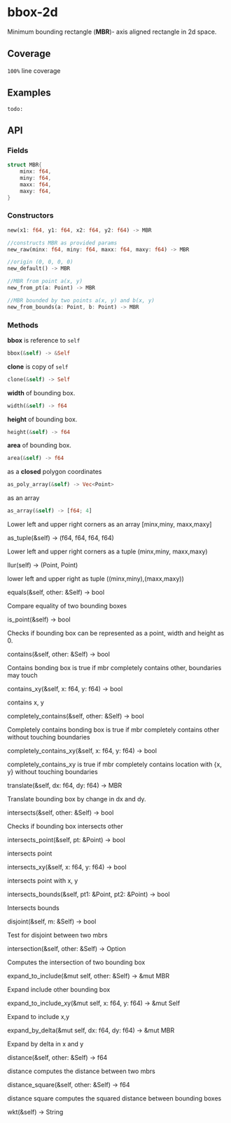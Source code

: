 # bbox-2d
Minimum bounding rectangle (**MBR**)- axis aligned rectangle in 2d space.

## Coverage
`100%` line coverage

## Examples 
`todo:`

## API
### Fields
```rust
struct MBR{
    minx: f64,
    miny: f64,
    maxx: f64,
    maxy: f64,
}
```
### Constructors 
```rust 
new(x1: f64, y1: f64, x2: f64, y2: f64) -> MBR
```
```rust
//constructs MBR as provided params  
new_raw(minx: f64, miny: f64, maxx: f64, maxy: f64) -> MBR
```
```rust
//origin (0, 0, 0, 0)
new_default() -> MBR
```

```rust
//MBR from point a(x, y)
new_from_pt(a: Point) -> MBR
```

```rust
//MBR bounded by two points a(x, y) and b(x, y)
new_from_bounds(a: Point, b: Point) -> MBR
```

### Methods
**bbox** is reference to `self`
```rust
bbox(&self) -> &Self
```
**clone** is copy of `self`
```rust
clone(&self) -> Self
```
**width** of bounding box.
```rust
width(&self) -> f64

```
**height** of bounding box.
```rust
height(&self) -> f64
```

**area** of bounding box.
```rust
area(&self) -> f64
```

as a **closed** polygon coordinates
```rust
as_poly_array(&self) -> Vec<Point>
```
as an array 
```rust
as_array(&self) -> [f64; 4]
```

Lower left and upper right corners as an array [minx,miny, maxx,maxy]

as_tuple(&self) -> (f64, f64, f64, f64)

Lower left and upper right corners as a tuple (minx,miny, maxx,maxy)

llur(self) -> (Point, Point)

lower left and upper right as tuple ((minx,miny),(maxx,maxy))

equals(&self, other: &Self) -> bool

Compare equality of two bounding boxes

is_point(&self) -> bool

Checks if bounding box can be represented as a point, width and height as 0.

contains(&self, other: &Self) -> bool

Contains bonding box is true if mbr completely contains other, boundaries may touch

contains_xy(&self, x: f64, y: f64) -> bool

contains x, y

completely_contains(&self, other: &Self) -> bool

Completely contains bonding box is true if mbr completely contains other without touching boundaries

completely_contains_xy(&self, x: f64, y: f64) -> bool

completely_contains_xy is true if mbr completely contains location with {x, y} without touching boundaries

translate(&self, dx: f64, dy: f64) -> MBR

Translate bounding box by change in dx and dy.

intersects(&self, other: &Self) -> bool

Checks if bounding box intersects other

intersects_point(&self, pt: &Point) -> bool

intersects point

intersects_xy(&self, x: f64, y: f64) -> bool

intersects point with x, y

intersects_bounds(&self, pt1: &Point, pt2: &Point) -> bool

Intersects bounds

disjoint(&self, m: &Self) -> bool

Test for disjoint between two mbrs

intersection(&self, other: &Self) -> Option<MBR>

Computes the intersection of two bounding box

expand_to_include(&mut self, other: &Self) -> &mut MBR

Expand include other bounding box

expand_to_include_xy(&mut self, x: f64, y: f64) -> &mut Self

Expand to include x,y

expand_by_delta(&mut self, dx: f64, dy: f64) -> &mut MBR

Expand by delta in x and y

distance(&self, other: &Self) -> f64

distance computes the distance between two mbrs

distance_square(&self, other: &Self) -> f64

distance square computes the squared distance between bounding boxes

wkt(&self) -> String


